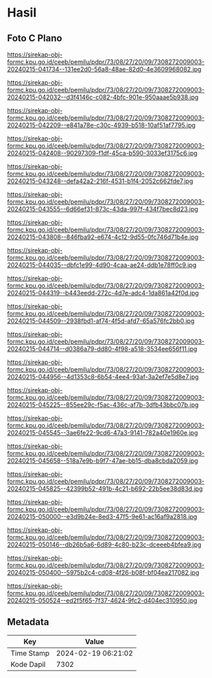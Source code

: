 # Hasil

## Foto C Plano

https://sirekap-obj-formc.kpu.go.id/ceeb/pemilu/pdpr/73/08/27/20/09/7308272009003-20240215-041734--131ee2d0-56a8-48ae-82d0-4e3609968082.jpg

https://sirekap-obj-formc.kpu.go.id/ceeb/pemilu/pdpr/73/08/27/20/09/7308272009003-20240215-042032--d3f4146c-c082-4bfc-901e-950aaae5b938.jpg

https://sirekap-obj-formc.kpu.go.id/ceeb/pemilu/pdpr/73/08/27/20/09/7308272009003-20240215-042209--e841a78e-c30c-4939-b518-10af51af7795.jpg

https://sirekap-obj-formc.kpu.go.id/ceeb/pemilu/pdpr/73/08/27/20/09/7308272009003-20240215-042408--90297309-f1df-45ca-b590-3033ef3175c6.jpg

https://sirekap-obj-formc.kpu.go.id/ceeb/pemilu/pdpr/73/08/27/20/09/7308272009003-20240215-043248--defa42a2-216f-4531-b1f4-2052c662fde7.jpg

https://sirekap-obj-formc.kpu.go.id/ceeb/pemilu/pdpr/73/08/27/20/09/7308272009003-20240215-043555--6d66ef31-873c-43da-997f-434f7bec8d23.jpg

https://sirekap-obj-formc.kpu.go.id/ceeb/pemilu/pdpr/73/08/27/20/09/7308272009003-20240215-043808--846fba92-e674-4c12-9d55-0fc746d71b4e.jpg

https://sirekap-obj-formc.kpu.go.id/ceeb/pemilu/pdpr/73/08/27/20/09/7308272009003-20240215-044035--dbfc1e99-4d90-4caa-ae24-ddb1e78ff0c9.jpg

https://sirekap-obj-formc.kpu.go.id/ceeb/pemilu/pdpr/73/08/27/20/09/7308272009003-20240215-044319--b443eedd-272c-4d7e-adc4-1da861a42f0d.jpg

https://sirekap-obj-formc.kpu.go.id/ceeb/pemilu/pdpr/73/08/27/20/09/7308272009003-20240215-044509--2938fbd1-af74-4f5d-afd7-65a576fc2bb0.jpg

https://sirekap-obj-formc.kpu.go.id/ceeb/pemilu/pdpr/73/08/27/20/09/7308272009003-20240215-044714--d0386a79-dd80-4f98-a518-3534ee656f11.jpg

https://sirekap-obj-formc.kpu.go.id/ceeb/pemilu/pdpr/73/08/27/20/09/7308272009003-20240215-044956--4d1353c8-6b54-4ee4-93af-3a2ef7e5d8e7.jpg

https://sirekap-obj-formc.kpu.go.id/ceeb/pemilu/pdpr/73/08/27/20/09/7308272009003-20240215-045225--855ee29c-f5ac-436c-af7b-3dfb43bbc07b.jpg

https://sirekap-obj-formc.kpu.go.id/ceeb/pemilu/pdpr/73/08/27/20/09/7308272009003-20240215-045545--3ae6fe22-9cd6-47a3-9141-782a40e1960e.jpg

https://sirekap-obj-formc.kpu.go.id/ceeb/pemilu/pdpr/73/08/27/20/09/7308272009003-20240215-045658--518a7e9b-b9f7-47ae-bb15-dba8cbda2059.jpg

https://sirekap-obj-formc.kpu.go.id/ceeb/pemilu/pdpr/73/08/27/20/09/7308272009003-20240215-045825--42399b52-491b-4c21-b692-22b5ee38d83d.jpg

https://sirekap-obj-formc.kpu.go.id/ceeb/pemilu/pdpr/73/08/27/20/09/7308272009003-20240215-050000--e3d9b24e-8ed3-47f5-9e61-ac16af9a2818.jpg

https://sirekap-obj-formc.kpu.go.id/ceeb/pemilu/pdpr/73/08/27/20/09/7308272009003-20240215-050146--db26b5a6-6d89-4c80-b23c-dceeeb4bfea9.jpg

https://sirekap-obj-formc.kpu.go.id/ceeb/pemilu/pdpr/73/08/27/20/09/7308272009003-20240215-050400--5975b2c4-cd08-4f26-b08f-bf04ea217082.jpg

https://sirekap-obj-formc.kpu.go.id/ceeb/pemilu/pdpr/73/08/27/20/09/7308272009003-20240215-050524--ed2f5f65-7f37-4624-9fc2-d404ec310950.jpg


## Metadata

| Key        | Value               |
| ---------- | ------------------- |
| Time Stamp | 2024-02-19 06:21:02 |
| Kode Dapil | 7302                |



